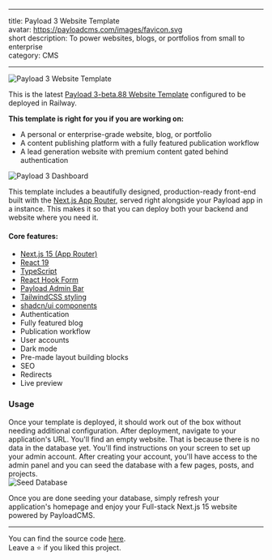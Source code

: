 ___
title: Payload 3 Website Template<br>
avatar: https://payloadcms.com/images/favicon.svg<br>
short description: To power websites, blogs, or portfolios from small to enterprise<br>
category: CMS
___

![Payload 3 Website Template](https://res.cloudinary.com/mohmdev-cloud/image/upload/v1724247728/payload_hero_ssoo3j.png)

This is the latest [Payload 3-beta.88 Website Template](https://github.com/payloadcms/payload/releases/tag/v3.0.0-beta.88) configured to be deployed in Railway.

**This template is right for you if you are working on:**

- A personal or enterprise-grade website, blog, or portfolio
- A content publishing platform with a fully featured publication workflow
- A lead generation website with premium content gated behind authentication

![Payload 3 Dashboard](https://res.cloudinary.com/mohmdev-cloud/image/upload/v1724247259/payload_dashboard_shb3r8.png)


This template includes a beautifully designed, production-ready front-end built with the [Next.js App Router](https://nextjs.org), served right alongside your Payload app in a instance. This makes it so that you can deploy both your backend and website where you need it.

#### Core features:

- [Next.js 15 (App Router)](https://nextjs.org)
- [React 19](https://19.react.dev)
- [TypeScript](https://www.typescriptlang.org)
- [React Hook Form](https://react-hook-form.com)
- [Payload Admin Bar](https://github.com/payloadcms/payload-admin-bar)
- [TailwindCSS styling](https://tailwindcss.com/)
- [shadcn/ui components](https://ui.shadcn.com/)
- Authentication
- Fully featured blog
- Publication workflow
- User accounts
- Dark mode
- Pre-made layout building blocks
- SEO
- Redirects
- Live preview

### Usage
Once your template is deployed, it should work out of the box without needing additional configuration. After deployment, navigate to your application's URL. You'll find an empty website. That is because there is no data in the database yet.
You'll find instructions on your screen to set up your admin account. After creating your account, you'll have access to the admin panel and you can seed the database with a few pages, posts, and projects.<br>
![Seed Database](https://res.cloudinary.com/mohmdev-cloud/image/upload/v1724246355/seed_xkaadv.png)


Once you are done seeding your database, simply refresh your application's homepage and enjoy your Full-stack Next.js 15 website powered by PayloadCMS.


---

You can find the source code [here](https://github.com/MohmDev/payloadcms-website-beta.88). <br>
Leave a ⭐ if you liked this project.